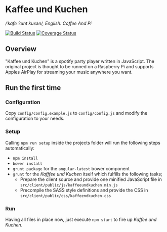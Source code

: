 # Kaffee und Kuchen
*/ˈkafe ʔʊnt kuxən/, English: Coffee And Pi*

[![Build Status](https://travis-ci.org/swissmanu/kaffeeundkuchen.png?branch=master)](https://travis-ci.org/swissmanu/kaffeeundkuchen) [![Coverage Status](https://coveralls.io/repos/swissmanu/kaffeeundkuchen/badge.png)](https://coveralls.io/r/swissmanu/kaffeeundkuchen)

## Overview
"Kaffee und Kuchen" is a spotify party player written in JavaScript. The original project is thought to be runned on a Raspberry Pi and supports Apples AirPlay for streaming your music anywhere you want.

## Run the first time
### Configuration
Copy `config/config.example.js` to `config/config.js` and modify the configuration to your needs.

### Setup
Calling `npm run setup` inside the projects folder will run the following steps automatically:

* `npm install`
* `bower install`
* `grunt package` for the `angular-latest` bower component
* `grunt` for the *Kafffee und Kuchen* itself which fulfills the following tasks;
	* Prepare the client source and provide one minified JavaScript file in `src/client/public/js/kaffeeundkuchen.min.js`
	* Precompile the SASS style definitions and provide the CSS in `src/client/public/css/kaffeendkuchen.css`

### Run
Having all files in place now, just execute `npm start` to fire up *Kaffee und Kuchen*.